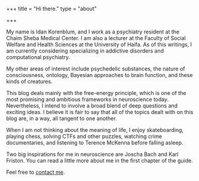 +++
title = "Hi there."
type = "about"

+++

My name is Idan Korenblum, and I work as a psychiatry resident at the Chaim Sheba Medical Center. I am also a lecturer at the Faculty of Social Welfare and Health Sciences at the University of Haifa. As of this writings, I am currently considering specializing in addictive disorders and computational psychiatry.

My other areas of interest include psychedelic substances, the nature of consciousness, ontology, Bayesian approaches to brain function, and these kinds of creatures.

This blog deals mainly with the free-energy principle, which is one of the most promising and ambitious frameworks in neuroscience today. Nevertheless, I intend to involve a broad blend of deep questions and exciting ideas. I believe it is fair to say that all of the topics dealt with on this blog are, in a way, all tangent to one another.

When I am not thinking about the meaning of life, I enjoy skateboarding, playing chess, solving CTFs and other puzzles, watching crime documentaries, and listening to Terence McKenna before falling asleep.

Two big inspirations for me in neuroscience are Joscha Bach and Karl Friston. You can read a little more about me in the first chapter of the guide.

Feel free to [contact me](mailto:idankor@gmail.com).
